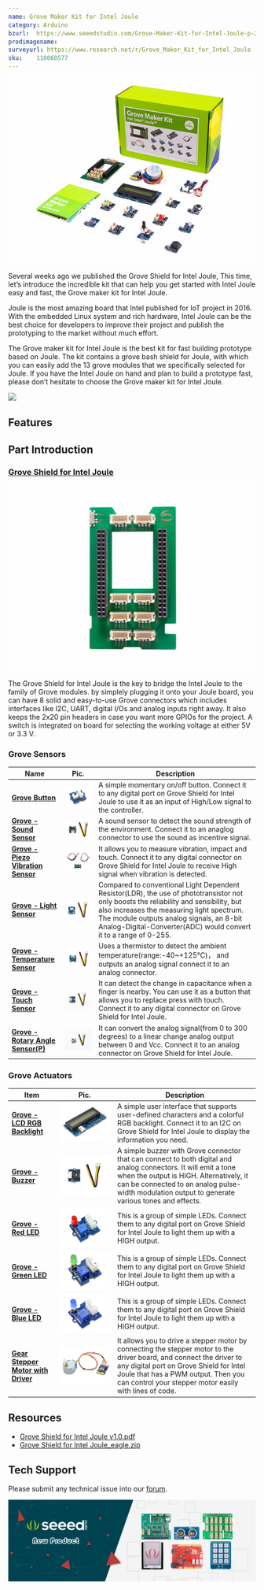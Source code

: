```yaml
---
name: Grove Maker Kit for Intel Joule
category: Arduino
bzurl:  https://www.seeedstudio.com/Grove-Maker-Kit-for-Intel-Joule-p-2796.html
prodimagename:
surveyurl: https://www.research.net/r/Grove_Maker_Kit_for_Intel_Joule
sku:    110060577
---
```


![](https://github.com/SeeedDocument/Grove_Maker_Kit_for_Intel_Joule/raw/master/img/wuVn2N00lFDeHDqruNo2IO3v.jpg)

Several weeks ago we published the Grove Shield for Intel Joule, This time, let’s introduce the incredible kit that can help you get started with Intel Joule easy and fast, the Grove maker kit for Intel Joule.

Joule is the most amazing board that Intel published for IoT project in 2016. With the embedded Linux system and rich hardware, Intel Joule can be the best choice for developers to improve their project and publish the prototyping to the market without much effort.

The Grove maker kit for Intel Joule is the best kit for fast building prototype based on Joule. The kit contains a grove bash shield for Joule, with which you can easily add the 13 grove modules that we specifically selected for Joule. If you have the Intel Joule on hand and plan to build a prototype fast, please don’t hesitate to choose the Grove maker kit for Intel Joule.

[![](https://github.com/SeeedDocument/Seeed-WiKi/raw/master/docs/images/300px-Get_One_Now_Banner-ragular.png)](https://www.seeedstudio.com/Grove-Maker-Kit-for-Intel-Joule-p-2796.html)

## Features


## Part Introduction

### [Grove Shield for Intel Joule](https://www.seeedstudio.com/Grove-Shield-for-Intel-Joule-p-2782.html)
![](https://github.com/SeeedDocument/Grove_Maker_Kit_for_Intel_Joule/raw/master/img/grove%20shield%20for%20intel%20joule.jpg)

The Grove Shield for Intel Joule is the key to bridge the Intel Joule to the family of Grove modules. by simplely plugging it onto your Joule board, you can have 8 solid and easy-to-use Grove connectors which includes interfaces like I2C, UART, digital I/Os and analog inputs right away. It also keeps the 2x20 pin headers in case you want more GPIOs for the project. A switch is integrated on board for selecting the working voltage at either 5V or 3.3 V.

### Grove Sensors

|Name|Pic.|Description|
|---|---|---|
|[**Grove Button**](https://www.seeedstudio.com/Grove-Button-p-766.html)|![](https://github.com/SeeedDocument/Grove_Maker_Kit_for_Intel_Joule/raw/master/img/Grove%20-%20Button.jpg)|A simple momentary on/off button. Connect it to any digital port on Grove Shield for Intel Joule to use it as an input of High/Low signal to the controller.|
|[**Grove - Sound Sensor**](https://www.seeedstudio.com/Grove-Sound-Sensor-p-752.html)|![](https://github.com/SeeedDocument/Grove_Maker_Kit_for_Intel_Joule/raw/master/img/grove%20-%20sound%20sensor.jpg)|A sound sensor to detect the sound strength of the environment. Connect it to an anaglog connector to use the sound as incentive signal.|
|[**Grove - Piezo Vibration Sensor**](https://www.seeedstudio.com/Grove-Piezo-Vibration-Sensor-p-1411.html)|![](https://github.com/SeeedDocument/Grove_Maker_Kit_for_Intel_Joule/raw/master/img/Grove%20-%20Piezo%20Vibration%20Sensor.jpg)|It allows you to measure vibration, impact and touch. Connect it to any digital connector on Grove Shield for Intel Joule to receive High signal when vibration is detected.|
|[**Grove - Light Sensor**](https://www.seeedstudio.com/Grove-Light-Sensor-p-746.html)|![](https://github.com/SeeedDocument/Grove_Maker_Kit_for_Intel_Joule/raw/master/img/grove%20-%20light%20sensor.jpg)|Compared to conventional Light Dependent Resistor(LDR), the use of phototransistor not only boosts the reliability and sensibility, but also increases the measuring light spectrum. The module outputs analog signals, an 8-bit Analog-Digital-Converter(ADC) would convert it to a range of 0-255.|
|[**Grove - Temperature Sensor**](https://www.seeedstudio.com/Grove-Temperature-Sensor-p-774.html)|![](https://github.com/SeeedDocument/Grove_Maker_Kit_for_Intel_Joule/raw/master/img/Grove%20-%20Temperature%20Sensor.jpg)|Uses a thermistor to detect the ambient temperature(range:-40~+125℃)， and outputs an analog signal connect it to an analog connector.|
|[**Grove - Touch Sensor**](https://www.seeedstudio.com/Grove-Touch-Sensor-p-747.html)|![](https://github.com/SeeedDocument/Grove_Maker_Kit_for_Intel_Joule/raw/master/img/Grove%20-%20Touch%20Sensor.jpg)|It can detect the change in capacitance when a finger is nearby. You can use it as a button that allows you to replace press with touch. Connect it to any digital connector on Grove Shield for Intel Joule.|
|[**Grove - Rotary Angle Sensor(P)**](https://www.seeedstudio.com/Grove-Rotary-Angle-Sensor(P)-p-1242.html)|![](https://github.com/SeeedDocument/Grove_Maker_Kit_for_Intel_Joule/raw/master/img/Grove%20-%20Rotary%20Angle%20Sensor.jpg)|It can convert the analog signal(from 0 to 300 degrees) to a linear change analog output between 0 and Vcc. Connect it to an analog connector on Grove Shield for Intel Joule.|



### Grove Actuators
|Item|Pic.|Description|
|--|--|--|
|[**Grove - LCD RGB Backlight**](https://www.seeedstudio.com/Grove-LCD-RGB-Backlight-p-1643.html)|![](https://github.com/SeeedDocument/Grove_Maker_Kit_for_Intel_Joule/raw/master/img/Grove%20-%20LCD%20RGB%20Backlight.jpg)|A simple user interface that supports user-defined characters and a colorful RGB backlight. Connect it to an I2C on Grove Shield for Intel Joule to display the information you need.|
|[**Grove - Buzzer**](https://www.seeedstudio.com/Grove-Buzzer-p-768.html)|![](https://github.com/SeeedDocument/Grove_Maker_Kit_for_Intel_Joule/raw/master/img/grove%20-%20buzzer.jpg)|A simple buzzer with Grove connector that can connect to both digital and analog connectors. It will emit a tone when the output is HIGH. Alternatively, it can be connected to an analog pulse-width modulation output to generate various tones and effects.|
|[**Grove - Red LED**](https://www.seeedstudio.com/Grove-Red-LED-p-1142.html)|![](https://github.com/SeeedDocument/Grove_Maker_Kit_for_Intel_Joule/raw/master/img/Red%20LED.jpg)|This is a group of simple LEDs. Connect them to any digital port on Grove Shield for Intel Joule to light them up with a HIGH output.|
|[**Grove -Green LED**](https://www.seeedstudio.com/Grove-Green-LED-p-1144.html)|![](https://github.com/SeeedDocument/Grove_Maker_Kit_for_Intel_Joule/raw/master/img/Grove%20-%20Green%20LED.jpg)|This is a group of simple LEDs. Connect them to any digital port on Grove Shield for Intel Joule to light them up with a HIGH output.|
|[**Grove - Blue LED**](https://www.seeedstudio.com/Grove-Blue-LED-p-1139.html)|![](https://github.com/SeeedDocument/Grove_Maker_Kit_for_Intel_Joule/raw/master/img/Grove%20-%20Blue%20LED.jpg)|This is a group of simple LEDs. Connect them to any digital port on Grove Shield for Intel Joule to light them up with a HIGH output.|
|[**Gear Stepper Motor with Driver**](https://www.seeedstudio.com/Gear-Stepper-Motor-with-Driver-p-1685.html)|![](https://github.com/SeeedDocument/Grove_Maker_Kit_for_Intel_Joule/raw/master/img/Motor%20with%20Driver.jpg)|It allows you to drive a stepper motor by connecting the stepper motor to the driver board, and connect the driver to any digital port on Grove Shield for Intel Joule that has a PWM output. Then you can control your stepper motor easily with lines of code.


## Resources
- [Grove Shield for Intel Joule v1.0.pdf](https://github.com/SeeedDocument/Grove_Maker_Kit_for_Intel_Joule/raw/master/res/Grove%20Shield%20for%20Intel%20Joule%20v1.0.pdf)
- [Grove Shield for Intel Joule_eagle.zip](https://github.com/SeeedDocument/Grove_Maker_Kit_for_Intel_Joule/raw/master/res/Grove%20Shield%20for%20Intel%20Joule_eagle.zip)

## Tech Support
Please submit any technical issue into our [forum](http://forum.seeedstudio.com/). <br /><p style="text-align:center"><a href="https://www.seeedstudio.com/act-4.html" target="_blank"><img src="https://github.com/SeeedDocument/Wiki_Banner/raw/master/new_product.jpg" /></a></p>